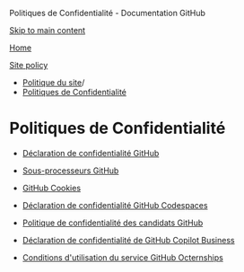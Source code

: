 Politiques de Confidentialité - Documentation GitHub

[Skip to main content](#main-content)

[Home](/fr)

[Site policy](/fr/site-policy)

* [Politique du site](/fr/site-policy)/
* [Politiques de Confidentialité](/fr/site-policy/privacy-policies)

Politiques de Confidentialité
==========

* [Déclaration de confidentialité GitHub](/fr/site-policy/privacy-policies/github-privacy-statement)

* [Sous-processeurs GitHub](/fr/site-policy/privacy-policies/github-subprocessors)

* [GitHub Cookies](/fr/site-policy/privacy-policies/github-cookies)

* [Déclaration de confidentialité GitHub Codespaces](/fr/site-policy/privacy-policies/github-codespaces-privacy-statement)

* [Politique de confidentialité des candidats GitHub](/fr/site-policy/privacy-policies/github-candidate-privacy-policy)

* [Déclaration de confidentialité de GitHub Copilot Business](/fr/site-policy/privacy-policies/github-copilot-business-privacy-statement)

* [Conditions d'utilisation du service GitHub Octernships](/fr/site-policy/privacy-policies/github-octernships-terms-of-service)
